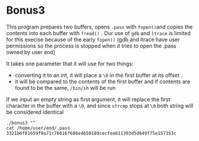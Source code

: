 # Bonus3

This program prepares two buffers, opens `.pass` with `fopen()`and copies the contents into each buffer with `fread()` . 
Our use of `gdb` and `ltrace` is limited for this execise because of the early `fopen()` (gdb and ltrace have user permissions so the process is stopped when it tries to open the .pass owned by user end)

It takes one parameter that it will use for two things:
- converting it to an int, it will place a `\0` in the first buffer at its offset . 
- it will be compared to the contents of the first buffer and if contents are found to be the same, `/bin/sh` will be run

If we input an empty string as first argument, it will replace the first character in the buffer with a `\0`, and since `strcmp` stops at `\0` both string will be considered identical

```
./bonus3 ""
cat /home/user/end/.pass
3321b6f81659f9a71c76616f606e4b50189cecfea611393d5d649f75e157353c
```
